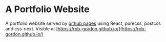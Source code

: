 # A Portfolio Website

A portfolio website served by [github pages](https://pages.github.com/) using React, purecss, postcss and css-next. Visible at [https://rob-gordon.github.io/](https://rob-gordon.github.io/)